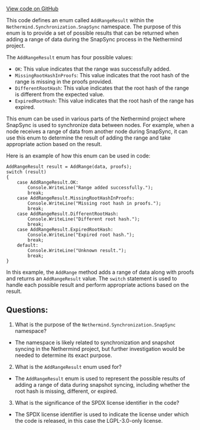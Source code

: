[View code on GitHub](https://github.com/nethermindeth/nethermind/Nethermind.Synchronization/SnapSync/AddRangeResult.cs)

This code defines an enum called `AddRangeResult` within the `Nethermind.Synchronization.SnapSync` namespace. The purpose of this enum is to provide a set of possible results that can be returned when adding a range of data during the SnapSync process in the Nethermind project.

The `AddRangeResult` enum has four possible values:
- `OK`: This value indicates that the range was successfully added.
- `MissingRootHashInProofs`: This value indicates that the root hash of the range is missing in the proofs provided.
- `DifferentRootHash`: This value indicates that the root hash of the range is different from the expected value.
- `ExpiredRootHash`: This value indicates that the root hash of the range has expired.

This enum can be used in various parts of the Nethermind project where SnapSync is used to synchronize data between nodes. For example, when a node receives a range of data from another node during SnapSync, it can use this enum to determine the result of adding the range and take appropriate action based on the result.

Here is an example of how this enum can be used in code:
```
AddRangeResult result = AddRange(data, proofs);
switch (result)
{
    case AddRangeResult.OK:
        Console.WriteLine("Range added successfully.");
        break;
    case AddRangeResult.MissingRootHashInProofs:
        Console.WriteLine("Missing root hash in proofs.");
        break;
    case AddRangeResult.DifferentRootHash:
        Console.WriteLine("Different root hash.");
        break;
    case AddRangeResult.ExpiredRootHash:
        Console.WriteLine("Expired root hash.");
        break;
    default:
        Console.WriteLine("Unknown result.");
        break;
}
```
In this example, the `AddRange` method adds a range of data along with proofs and returns an `AddRangeResult` value. The `switch` statement is used to handle each possible result and perform appropriate actions based on the result.
## Questions: 
 1. What is the purpose of the `Nethermind.Synchronization.SnapSync` namespace?
- The namespace is likely related to synchronization and snapshot syncing in the Nethermind project, but further investigation would be needed to determine its exact purpose.

2. What is the `AddRangeResult` enum used for?
- The `AddRangeResult` enum is used to represent the possible results of adding a range of data during snapshot syncing, including whether the root hash is missing, different, or expired.

3. What is the significance of the SPDX license identifier in the code?
- The SPDX license identifier is used to indicate the license under which the code is released, in this case the LGPL-3.0-only license.